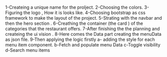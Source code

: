  

 1-Createing a unique name for the prolject. 
 2-Choosing the colors.
 3-Figuring the logo , How it is looks like.
 4-Choosing bootstrap as  css framework to make the layout of the project.
 5-Strating with the navbar and then the hero section .
 6-Creathing the container (the card ) of the categories that the restaurant offers.
 7-After finishing the the planning and createing the ui vision .
 8-Here comes the Data part creating the menuData as json file.
 9-Then applying the logic firstly 
 a- adding the style for each menu item component.
 b-Fetch and populate menu Data
 c-Toggle visibility
 d-Search menu items
